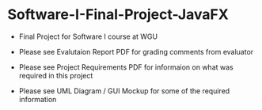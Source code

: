 # Software-I-Final-Project-JavaFX
 - Final Project for Software I course at WGU

 - Please see Evalutaion Report PDF for grading comments from evaluator
 - Please see Project Requirements PDF for informaion on what was required in this project
 - Please see UML Diagram / GUI Mockup for some of the required information
 
